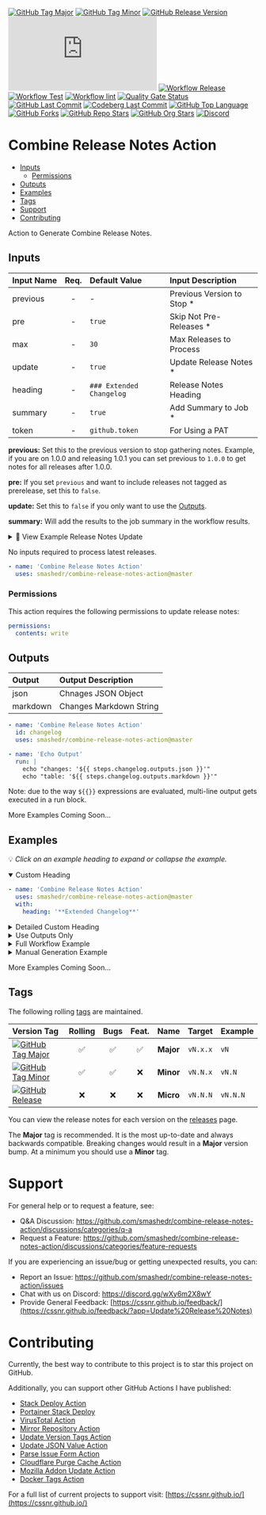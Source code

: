 [![GitHub Tag Major](https://img.shields.io/github/v/tag/smashedr/combine-release-notes-action?sort=semver&filter=!v*.*&logo=git&logoColor=white&labelColor=585858&label=%20)](https://github.com/smashedr/combine-release-notes-action/tags)
[![GitHub Tag Minor](https://img.shields.io/github/v/tag/smashedr/combine-release-notes-action?sort=semver&filter=!v*.*.*&logo=git&logoColor=white&labelColor=585858&label=%20)](https://github.com/smashedr/combine-release-notes-action/tags)
[![GitHub Release Version](https://img.shields.io/github/v/release/smashedr/combine-release-notes-action?logo=git&logoColor=white&label=latest)](https://github.com/smashedr/combine-release-notes-action/releases/latest)
[![GitHub Dist Size](https://img.shields.io/github/size/smashedr/combine-release-notes-action/dist%2Findex.js?label=dist%20size)](https://github.com/smashedr/combine-release-notes-action/blob/master/src/index.js)
[![Workflow Release](https://img.shields.io/github/actions/workflow/status/smashedr/combine-release-notes-action/release.yaml?logo=github&label=release)](https://github.com/smashedr/combine-release-notes-action/actions/workflows/release.yaml)
[![Workflow Test](https://img.shields.io/github/actions/workflow/status/smashedr/combine-release-notes-action/test.yaml?logo=github&label=test)](https://github.com/smashedr/combine-release-notes-action/actions/workflows/test.yaml)
[![Workflow lint](https://img.shields.io/github/actions/workflow/status/smashedr/combine-release-notes-action/lint.yaml?logo=github&label=lint)](https://github.com/smashedr/combine-release-notes-action/actions/workflows/lint.yaml)
[![Quality Gate Status](https://sonarcloud.io/api/project_badges/measure?project=smashedr_combine-release-notes-action&metric=alert_status)](https://sonarcloud.io/summary/new_code?id=smashedr_combine-release-notes-action)
[![GitHub Last Commit](https://img.shields.io/github/last-commit/smashedr/combine-release-notes-action?logo=github&label=updated)](https://github.com/smashedr/combine-release-notes-action/graphs/commit-activity)
[![Codeberg Last Commit](https://img.shields.io/gitea/last-commit/shaner/combine-release-notes-action/master?gitea_url=https%3A%2F%2Fcodeberg.org%2F&logo=codeberg&logoColor=white&label=updated)](https://codeberg.org/shaner/combine-release-notes-action)
[![GitHub Top Language](https://img.shields.io/github/languages/top/smashedr/combine-release-notes-action?logo=htmx)](https://github.com/smashedr/combine-release-notes-action)
[![GitHub Forks](https://img.shields.io/github/forks/smashedr/combine-release-notes-action?style=flat&logo=github)](https://github.com/smashedr/combine-release-notes-action/forks)
[![GitHub Repo Stars](https://img.shields.io/github/stars/smashedr/combine-release-notes-action?style=flat&logo=github)](https://github.com/smashedr/combine-release-notes-action/stargazers)
[![GitHub Org Stars](https://img.shields.io/github/stars/cssnr?style=flat&logo=github&label=org%20stars)](https://cssnr.github.io/)
[![Discord](https://img.shields.io/discord/899171661457293343?logo=discord&logoColor=white&label=discord&color=7289da)](https://discord.gg/wXy6m2X8wY)

# Combine Release Notes Action

- [Inputs](#Inputs)
  - [Permissions](#Permissions)
- [Outputs](#Outputs)
- [Examples](#Examples)
- [Tags](#Tags)
- [Support](#Support)
- [Contributing](#Contributing)

Action to Generate Combine Release Notes.

## Inputs

| Input&nbsp;Name | Req. | Default&nbsp;Value       | Input&nbsp;Description      |
| :-------------- | :--: | :----------------------- | :-------------------------- |
| previous        |  -   | -                        | Previous Version to Stop \* |
| pre             |  -   | `true`                   | Skip Not Pre-Releases \*    |
| max             |  -   | `30`                     | Max Releases to Process     |
| update          |  -   | `true`                   | Update Release Notes \*     |
| heading         |  -   | `### Extended Changelog` | Release Notes Heading       |
| summary         |  -   | `true`                   | Add Summary to Job \*       |
| token           |  -   | `github.token`           | For Using a PAT             |

**previous:** Set this to the previous version to stop gathering notes.
Example, if you are on 1.0.0 and releasing 1.0.1 you can set previous to `1.0.0`
to get notes for all releases after 1.0.0.

**pre:** If you set `previous` and want to include releases not tagged as prerelease, set this to `false`.

**update:** Set this to `false` if you only want to use the [Outputs](#Outputs).

**summary:** Will add the results to the job summary in the workflow results.

<details><summary>👀 View Example Release Notes Update</summary>

---

### Extended Changelog

- I Fixxed It
- Ralf Brok It

---

</details>

No inputs required to process latest releases.

```yaml
- name: 'Combine Release Notes Action'
  uses: smashedr/combine-release-notes-action@master
```

### Permissions

This action requires the following permissions to update release notes:

```yaml
permissions:
  contents: write
```

## Outputs

| Output   | Output&nbsp;Description |
| :------- | :---------------------- |
| json     | Chnages JSON Object     |
| markdown | Changes Markdown String |

```yaml
- name: 'Combine Release Notes Action'
  id: changelog
  uses: smashedr/combine-release-notes-action@master

- name: 'Echo Output'
  run: |
    echo "changes: '${{ steps.changelog.outputs.json }}'"
    echo "table: '${{ steps.changelog.outputs.markdown }}'"
```

Note: due to the way `${{}}` expressions are evaluated, multi-line output gets executed in a run block.

More Examples Coming Soon...

## Examples

💡 _Click on an example heading to expand or collapse the example._

<details open><summary>Custom Heading</summary>

```yaml
- name: 'Combine Release Notes Action'
  uses: smashedr/combine-release-notes-action@master
  with:
    heading: '**Extended Changelog**'
```

</details>
<details><summary>Detailed Custom Heading</summary>

```yaml
- name: 'Combine Release Notes Action'
  uses: smashedr/combine-release-notes-action@master
  with:
    heading: |
      ---

      # Extended Changelog
```

</details>
<details><summary>Use Outputs Only</summary>

```yaml
- name: 'Combine Release Notes Action'
  id: changelog
  uses: smashedr/combine-release-notes-action@master
  with:
    update: false

- name: 'Echo Outputs'
  env:
    JSON: ${{ steps.changelog.outputs.json }}
    MARKDOWN: ${{ steps.changelog.outputs.markdown }}
  run: |
    echo "json: '${{ env.JSON }}'"
    echo "markdown: '${{ env.MARKDOWN }}'"
```

</details>
<details><summary>Full Workflow Example</summary>

```yaml
name: 'Release'

on:
  release:
    types: [published]

jobs:
  release:
    name: 'Release'
    runs-on: ubuntu-latest
    timeout-minutes: 5
    permissions:
      contents: write

    steps:
      - name: 'Combine Release Notes Action'
        uses: smashedr/combine-release-notes-action@master
        continue-on-error: true
```

</details>

<details><summary>Manual Generation Example</summary>

```yaml
name: 'Combine Notes'

on:
  workflow_dispatch:
    inputs:
      previous:
        description: 'Manually Specify Previous Tag'
        type: string
      pre:
        description: 'Skip Non Pre-Releases'
        type: boolean
        default: true
      max:
        description: 'Max Releases to Process'
        type: number
        default: 30

jobs:
  notes:
    name: 'Notes'
    runs-on: ubuntu-latest
    timeout-minutes: 5
    permissions:
      contents: read

    steps:
      - name: 'Combine Release Notes Action'
        id: notes
        uses: smashedr/combine-release-notes-action@master
        with:
          previous: ${{ inputs.previous }}
          pre: ${{ inputs.pre }}
          max: ${{ inputs.max }}
          update: false

      - name: 'Echo Markdown'
        continue-on-error: true
        env:
          MARKDOWN: ${{ steps.notes.outputs.markdown }}
        run: |
          echo "${MARKDOWN}"
```

This workflow is available here [notes.yaml](.github/workflows/notes.yaml).

</details>

More Examples Coming Soon...

## Tags

The following rolling [tags](https://github.com/smashedr/combine-release-notes-action/tags) are maintained.

| Version&nbsp;Tag                                                                                                                                                                                                                               | Rolling | Bugs | Feat. |   Name    |  Target  | Example  |
| :--------------------------------------------------------------------------------------------------------------------------------------------------------------------------------------------------------------------------------------------- | :-----: | :--: | :---: | :-------: | :------: | :------- |
| [![GitHub Tag Major](https://img.shields.io/github/v/tag/smashedr/combine-release-notes-action?sort=semver&filter=!v*.*&style=for-the-badge&label=%20&color=44cc10)](https://github.com/smashedr/combine-release-notes-action/releases/latest) |   ✅    |  ✅  |  ✅   | **Major** | `vN.x.x` | `vN`     |
| [![GitHub Tag Minor](https://img.shields.io/github/v/tag/smashedr/combine-release-notes-action?sort=semver&filter=!v*.*.*&style=for-the-badge&label=%20&color=blue)](https://github.com/smashedr/combine-release-notes-action/releases/latest) |   ✅    |  ✅  |  ❌   | **Minor** | `vN.N.x` | `vN.N`   |
| [![GitHub Release](https://img.shields.io/github/v/release/smashedr/combine-release-notes-action?style=for-the-badge&label=%20&color=red)](https://github.com/smashedr/combine-release-notes-action/releases/latest)                           |   ❌    |  ❌  |  ❌   | **Micro** | `vN.N.N` | `vN.N.N` |

You can view the release notes for each version on the [releases](https://github.com/cssnr/cloudflare-purge-cache-action/releases) page.

The **Major** tag is recommended. It is the most up-to-date and always backwards compatible.
Breaking changes would result in a **Major** version bump. At a minimum you should use a **Minor** tag.

# Support

For general help or to request a feature, see:

- Q&A Discussion: https://github.com/smashedr/combine-release-notes-action/discussions/categories/q-a
- Request a Feature: https://github.com/smashedr/combine-release-notes-action/discussions/categories/feature-requests

If you are experiencing an issue/bug or getting unexpected results, you can:

- Report an Issue: https://github.com/smashedr/combine-release-notes-action/issues
- Chat with us on Discord: https://discord.gg/wXy6m2X8wY
- Provide General Feedback: [https://cssnr.github.io/feedback/](https://cssnr.github.io/feedback/?app=Update%20Release%20Notes)

# Contributing

Currently, the best way to contribute to this project is to star this project on GitHub.

Additionally, you can support other GitHub Actions I have published:

- [Stack Deploy Action](https://github.com/cssnr/stack-deploy-action?tab=readme-ov-file#readme)
- [Portainer Stack Deploy](https://github.com/cssnr/portainer-stack-deploy-action?tab=readme-ov-file#readme)
- [VirusTotal Action](https://github.com/cssnr/virustotal-action?tab=readme-ov-file#readme)
- [Mirror Repository Action](https://github.com/cssnr/mirror-repository-action?tab=readme-ov-file#readme)
- [Update Version Tags Action](https://github.com/cssnr/update-version-tags-action?tab=readme-ov-file#readme)
- [Update JSON Value Action](https://github.com/cssnr/update-json-value-action?tab=readme-ov-file#readme)
- [Parse Issue Form Action](https://github.com/cssnr/parse-issue-form-action?tab=readme-ov-file#readme)
- [Cloudflare Purge Cache Action](https://github.com/cssnr/cloudflare-purge-cache-action?tab=readme-ov-file#readme)
- [Mozilla Addon Update Action](https://github.com/cssnr/mozilla-addon-update-action?tab=readme-ov-file#readme)
- [Docker Tags Action](https://github.com/cssnr/docker-tags-action?tab=readme-ov-file#readme)

For a full list of current projects to support visit: [https://cssnr.github.io/](https://cssnr.github.io/)
